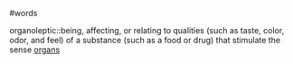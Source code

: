 #words

organoleptic::being, affecting, or relating to qualities (such as taste, color, odor, and feel) of a substance (such as a food or drug) that stimulate the sense [organs](https://www.merriam-webster.com/dictionary/organs)